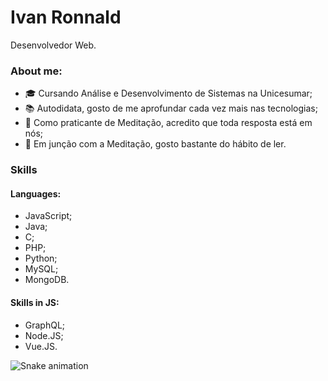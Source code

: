 # Ivan Ronnald

Desenvolvedor Web.

### About me:
- 🎓 Cursando Análise e Desenvolvimento de Sistemas na Unicesumar;
- 📚 Autodidata, gosto de me aprofundar cada vez mais nas tecnologias;
- 🌱 Como praticante de Meditação, acredito que toda resposta está em nós;
- 📖 Em junção com a Meditação, gosto bastante do hábito de ler.

### Skills
#### Languages:
- JavaScript;    
- Java;
- C;
- PHP;
- Python; 
- MySQL;       
- MongoDB.

#### Skills in JS:
- GraphQL;
- Node.JS;
- Vue.JS.

![Snake animation](https://github.com/Math-Vieira/Math-Vieira/blob/output/github-contribution-grid-snake.svg)
